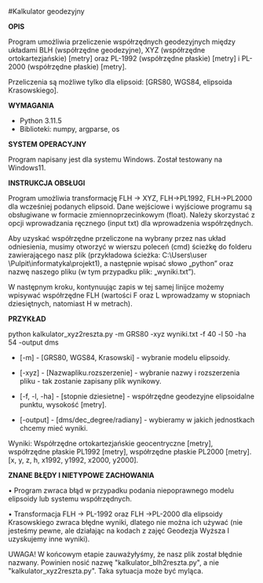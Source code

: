 #Kalkulator geodezyjny

**OPIS**

Program umożliwia przeliczenie współrzędnych geodezyjnych między układami BLH (współrzędne geodezyjne), XYZ (współrzędne ortokartezjańskie) [metry] oraz PL-1992 (współrzędne płaskie) [metry] i PL-2000 (współrzędne płaskie) [metry]. 

Przeliczenia są możliwe tylko dla elipsoid: [GRS80, WGS84, elipsoida Krasowskiego].

**WYMAGANIA**

- Python 3.11.5
- Biblioteki: numpy, argparse, os
  
**SYSTEM OPERACYJNY**

Program napisany jest dla systemu Windows. Został testowany na Windows11.

**INSTRUKCJA OBSŁUGI**

Program umożliwia  transformację FLH -> XYZ, FLH->PL1992, FLH->PL2000 dla wcześniej podanych elipsoid. Dane wejściowe i wyjściowe programu są obsługiwane w formacie zmiennoprzecinkowym (float).
Należy skorzystać z opcji wprowadzania ręcznego (input txt) dla wprowadzenia współrzędnych.

Aby uzyskać współrzędne przeliczone na wybrany przez nas układ odniesienia, musimy otworzyć w wierszu poleceń (cmd) ścieżkę do folderu zawierającego nasz plik (przykładowa ścieżka: C:\Users\user \Pulpit\informatyka\projekt1), a następnie wpisać słowo „python” oraz nazwę naszego pliku (w tym przypadku plik: „wyniki.txt”).

W następnym kroku, kontynuując zapis w tej samej linijce możemy wpisywać współrzędne FLH (wartości F oraz L wprowadzamy w stopniach dziesiętnych, natomiast H w metrach).

**PRZYKŁAD**

python kalkulator_xyz2reszta.py -m GRS80 -xyz wyniki.txt -f 40 -l 50 -ha 54 -output dms

- [-m] - [GRS80, WGS84, Krasowski] - wybranie modelu elipsoidy.
  
- [-xyz] - [Nazwapliku.rozszerzenie] - wybranie nazwy i rozszerzenia pliku - tak zostanie zapisany plik wynikowy.
  
- [-f, -l, -ha] - [stopnie dziesietne] - współrzędne geodezyjne elipsoidalne punktu, wysokość [metry].
  
- [-output] - [dms/dec_degree/radiany] - wybieramy w jakich jednostkach chcemy mieć wyniki.
  
Wyniki: Współrzędne ortokartezjańskie geocentryczne [metry], współrzędne płaskie PL1992 [metry], współrzędne płaskie PL2000 [metry]. [x, y, z, h, x1992, y1992, x2000, y2000].

**ZNANE BŁĘDY I NIETYPOWE ZACHOWANIA**

•	Program zwraca błąd w przypadku podania niepoprawnego modelu elipsoidy lub systemu współrzędnych.

•	Transformacja FLH -> PL-1992 oraz FLH ->PL-2000 dla elipsoidy Krasowskiego zwraca błędne wyniki, dlatego nie można ich używać (nie jesteśmy pewne, ale działając na kodach z zajęć Geodezja Wyższa I  uzyskujemy inne wyniki).

UWAGA! W końcowym etapie zauważyłyśmy, że nasz plik został błędnie nazwany. Powinien nosić nazwę "kalkulator_blh2reszta.py", a nie "kalkulator_xyz2reszta.py". Taka sytuacja może być myląca.
